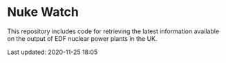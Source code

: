 # Nuke Watch

This repository includes code for retrieving the latest information available on the output of EDF nuclear power plants in the UK.

Last updated: 2020-11-25 18:05